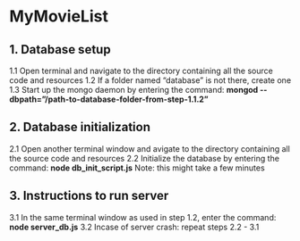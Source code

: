 # MyMovieList

## 1. Database setup

  1.1 Open terminal and navigate to the directory containing all the source code and resources
  1.2 If a folder named “database” is not there, create one
  1.3 Start up the mongo daemon by entering the command: **mongod --dbpath=”/path-to-database-folder-from-step-1.1.2”**

## 2. Database initialization

  2.1 Open another terminal window and avigate to the directory containing all the source code and resources
  2.2 Initialize the database by entering the command: **node db_init_script.js**
      Note: this might take a few minutes

## 3. Instructions to run server
  3.1 In the same terminal window as used in step 1.2, enter the command: **node server_db.js**
  3.2 Incase of server crash: repeat steps 2.2 - 3.1

